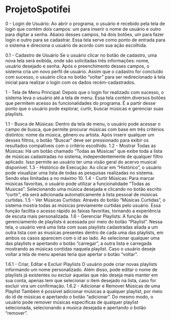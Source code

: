 # ProjetoSpotifei

0 - Login de Usuário:
Ao abrir o programa, o usuário é recebido pela tela de login que contém dois campos: um para inserir o nome de usuário e outro para digitar a senha. Abaixo desses campos, há dois botões, um para fazer login e outro para se cadastrar. Essa tela serve como ponto de entrada para o sistema e direciona o usuário de acordo com sua ação escolhida. 
 
0.1	- Cadastro de Usuário
Se o usuário clicar no botão de cadastro, uma nova tela será exibida, onde são solicitadas três informações: nome, usuário desejado e senha. Após o preenchimento desses campos, o sistema cria um novo perfil de usuário. Assim que o cadastro for concluído com sucesso, o usuário clica no botão “voltar” para ser redirecionado à tela inicial para realizar o login com os dados recém-cadastrados. 
 
1 - Tela de Menu Principal:
Depois que o login for realizado com sucesso, o sistema leva o usuário até a tela de menu. Essa tela contém diversos botões que permitem acesso às funcionalidades do programa. É a partir desse ponto que o usuário pode explorar, curtir, buscar músicas e gerenciar suas playlists.
 
1.1 - Busca de Músicas:
Dentro da tela de menu, o usuário pode acessar o campo de busca, que permite procurar músicas com base em três critérios distintos: nome da música, gênero ou artista. Após inserir qualquer um desses filtros, o botão “Buscar” deve ser pressionado para exibir os resultados compatíveis com o critério escolhido.
1.2 - Mostrar Todas as Músicas:
Há um botão chamado “Todas as Músicas” que exibe toda a lista de músicas cadastradas no sistema, independentemente de qualquer filtro aplicado. Isso permite ao usuário ter uma visão geral do acervo musical disponível.
1.3 - Histórico de Execução:
Ao clicar em “Histórico”, o usuário pode visualizar uma lista de todas as pesquisas realizadas no sistema. Sendo elas limitadas a no máximo 10.
1.4 - Curtir Músicas:
Para marcar músicas favoritas, o usuário pode utilizar a funcionalidade “Todas as Musicas”. Selecionando uma música desejada e clicando no botão escrito “curtir”, ela será adicionada automaticamente à lista pessoal de músicas curtidas.
1.5 - Ver Músicas Curtidas:
Através do botão “Músicas Curtidas”, o sistema mostra todas as músicas previamente curtidas pelo usuário. Essa função facilita o acesso rápido às faixas favoritas, tornando a experiência de escuta mais personalizada.
1.6 - Gerenciar Playlists:
A função de gerenciamento de playlists é acessada por meio do botão “Playlist”. Nessa tela, o usuário verá uma lista com suas playlists cadastradas aliada a um outra lista com as musicas presentes dentro de cada uma das playlists, em ambos os casos aparecem com o id ao lado. Ao selecionar qualquer uma das playlists e apertando o botão ”carregar”, a outra lista e carregada mostrando as músicas contidas naquela playlist. Caso o usuário deseje voltar a tela de menu apenas teria que apertar o botão “voltar”. 
 
1.6.1 - Criar, Editar e Excluir Playlists
O usuário pode criar novas playlists informando um nome personalizado. Além disso, pode editar o nome de playlists já existentes ou excluir aquelas que não deseja mais manter em sua conta, apenas tem que selecionar o item desejado na lista, caso for excluir vira um confirmação.
1.6.2 - Adicionar e Remover Músicas de uma Playlist
Também é possível adicionar músicas a qualquer playlist, por meio do id  de músicas e apertando o botão “adicionar”. Do mesmo modo, o usuário pode remover músicas específicas de qualquer playlist selecionada, selecionando a musica desejada e apertando o botão “remover”.
